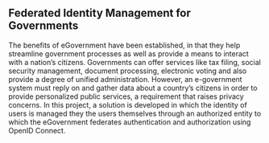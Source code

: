 ## Federated Identity Management for Governments


The benefits of eGovernment have been established, in that they help streamline government processes as well as provide a means to interact with a nation’s citizens. Governments can offer services like tax filing, social security management, document processing, electronic voting and also provide a degree of unified administration. However, an e-government system must reply on and gather data about a country’s citizens in order to provide personalized public services, a requirement that raises privacy concerns. In this project, a solution is developed in which the identity of users is managed they the users themselves through an authorized entity to which the eGovernment federates authentication and authorization using OpenID Connect.
